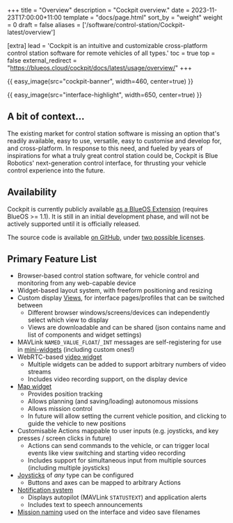 +++
title = "Overview"
description = "Cockpit overview."
date = 2023-11-23T17:00:00+11:00
template = "docs/page.html"
sort_by = "weight"
weight = 0
draft = false
aliases = ['/software/control-station/Cockpit-latest/overview']

[extra]
lead = 'Cockpit is an intuitive and customizable cross-platform control station software for remote vehicles of all types.'
toc = true
top = false
external_redirect = "https://blueos.cloud/cockpit/docs/latest/usage/overview/"
+++

{{ easy_image(src="cockpit-banner", width=460, center=true) }}

{{ easy_image(src="interface-highlight", width=650, center=true) }}

## A bit of context...

The existing market for control station software is missing an option that's readily available, easy to use, versatile, easy to customise and develop for, and cross-platform. In response to this need, and fueled by years of inspirations for what a truly great control station could be, Cockpit is Blue Robotics' next-generation control interface, for thrusting your vehicle control experience into the future.

## Availability

Cockpit is currently publicly available [as a BlueOS Extension](https://docs.bluerobotics.com/BlueOS-Extensions-Repository#:~:text=Cockpit,-Maintainer) (requires BlueOS >= 1.1). It is still in an initial development phase, and will not be actively supported until it is officially released.

The source code is available [on GitHub](https://github.com/bluerobotics/cockpit),
under [two possible licenses](https://github.com/bluerobotics/cockpit/tree/master/LICENSE.md).

## Primary Feature List

- Browser-based control station software, for vehicle control and monitoring from any web-capable device
- Widget-based layout system, with freeform positioning and resizing
- Custom display [Views](../advanced-usage/#views), for interface pages/profiles that can be switched between
    - Different browser windows/screens/devices can independently select which view to display
    - Views are downloadable and can be shared (json contains name and list of components and widget settings)
- MAVLink `NAMED_VALUE_FLOAT`/`_INT` messages are self-registering for use in [mini-widgets](../advanced-usage/#mini-widgets) (including custom ones!)
- WebRTC-based [video widget](../advanced-usage/#video)
    - Multiple widgets can be added to support arbitrary numbers of video streams
    - Includes video recording support, on the display device
- [Map widget](../advanced-usage/#map)
    - Provides position tracking
    - Allows planning (and saving/loading) autonomous missions
    - Allows mission control
    - In future will allow setting the current vehicle position, and clicking to guide the vehicle to new positions
- Customisable Actions mappable to user inputs (e.g. joysticks, and key presses / screen clicks in future)
    - Actions can send commands to the vehicle, or can trigger local events like view switching and starting video recording
    - Includes support for simultaneous input from multiple sources (including multiple joysticks)
- [Joysticks](../advanced-usage/#joysticks) of _any_ type can be configured
    - Buttons and axes can be mapped to arbitrary Actions
- [Notification system](../advanced-usage/#alerts)
    - Displays autopilot (MAVLink `STATUSTEXT`) and application alerts
    - Includes text to speech announcements
- [Mission naming](../advanced-usage/#mission-name) used on the interface and video save filenames
